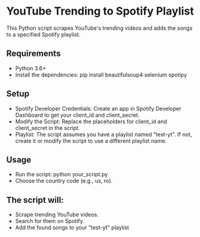 # YouTube Trending to Spotify Playlist

This Python script scrapes YouTube's trending videos and adds the songs to a specified Spotify playlist.

## Requirements

- Python 3.6+
- Install the dependencies:
  pip install beautifulsoup4 selenium spotipy

## Setup
- Spotify Developer Credentials: Create an app in Spotify Developer Dashboard to get your client_id and client_secret.
- Modify the Script: Replace the placeholders for client_id and client_secret in the script.
- Playlist: The script assumes you have a playlist named "test-yt". If not, create it or modify the script to use a different playlist name.

## Usage
- Run the script: python your_script.py
- Choose the country code (e.g., us, ro).
   
## The script will:

- Scrape trending YouTube videos.
- Search for them on Spotify.
- Add the found songs to your "test-yt" playlist
